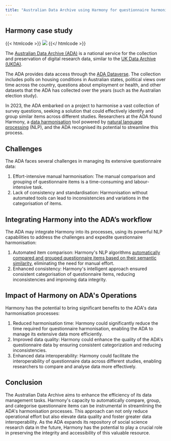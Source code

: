 ```yaml
---
title: "Australian Data Archive using Harmony for questionnaire harmonisation"
---
```


## Harmony case study

{{< htmlcode >}}
<img src="/images/ada.jpg" />
{{</ htmlcode >}}


The [Australian Data Archive (ADA)](https://ada.edu.au/) is a national service for the collection and preservation of digital research data, similar to the [UK Data Archive (UKDA)](https://www.data-archive.ac.uk/).

The ADA provides data access through the [ADA Dataverse](https://dataverse.ada.edu.au/). The collection includes polls on housing conditions in Australian states, political views over time across the country, questions about employment or health, and other datasets that the ADA has collected over the years (such as the Australian election study).

In 2023, the ADA embarked on a project to harmonise a vast collection of survey questions, seeking a solution that could effectively identify and group similar items across different studies. Researchers at the ADA found Harmony, a [data harmonisation](/data-harmonisation-unifying-data-for-deeper-insights/) tool powered by [natural language processing](https://naturallanguageprocessing.com/) (NLP), and the ADA recognised its potential to streamline this process.

## Challenges

The ADA faces several challenges in managing its extensive questionnaire data:

1. Effort-intensive manual harmonisation: The manual comparison and grouping of questionnaire items is a time-consuming and labour-intensive task.
2. Lack of consistency and standardisation: Harmonisation without automated tools can lead to inconsistencies and variations in the categorisation of items.
    
## Integrating Harmony into the ADA’s workflow

The ADA may integrate Harmony into its processes, using its powerful NLP capabilities to address the challenges and expedite questionnaire harmonisation:
1. Automated item comparison: Harmony's NLP algorithms [automatically compared and grouped questionnaire items based on their semantic similarity](/how-does-harmony-work/), eliminating the need for manual effort.
2. Enhanced consistency: Harmony's intelligent approach ensured consistent categorisation of questionnaire items, reducing inconsistencies and improving data integrity.

## Impact of Harmony on ADA's Operations

Harmony has the potential to bring significant benefits to the ADA's data harmonisation processes:
1. Reduced harmonisation time: Harmony could significantly reduce the time required for questionnaire harmonisation, enabling the ADA to manage its extensive data more efficiently.
2. Improved data quality: Harmony could enhance the quality of the ADA's questionnaire data by ensuring consistent categorization and reducing inconsistencies.
3. Enhanced data interoperability: Harmony could facilitate the interoperability of questionnaire data across different studies, enabling researchers to compare and analyse data more effectively.
    
## Conclusion

The Australian Data Archive aims to enhance the efficiency of its data management tasks. Harmony's capacity to automatically compare, group, and categorise questionnaire items can be instrumental in streamlining the ADA's harmonisation processes. This approach can not only reduce operational effort but also elevate data quality and foster greater data interoperability. As the ADA expands its repository of social science research data in the future, Harmony has the potential to play a crucial role in preserving the integrity and accessibility of this valuable resource.
